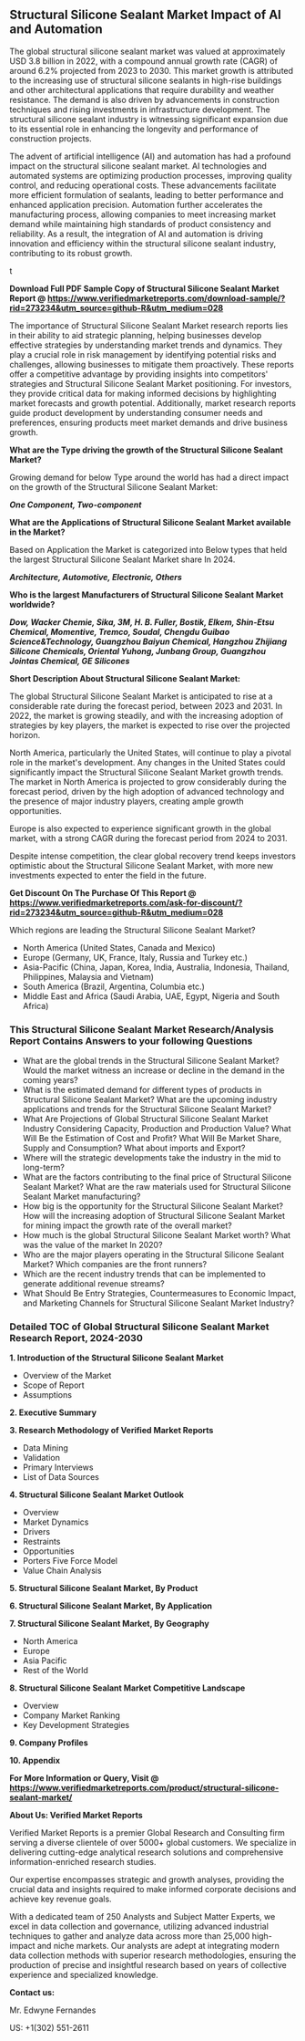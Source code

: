 <h2>Structural Silicone Sealant Market Impact of AI and Automation</h2><p>The global structural silicone sealant market was valued at approximately USD 3.8 billion in 2022, with a compound annual growth rate (CAGR) of around 6.2% projected from 2023 to 2030. This market growth is attributed to the increasing use of structural silicone sealants in high-rise buildings and other architectural applications that require durability and weather resistance. The demand is also driven by advancements in construction techniques and rising investments in infrastructure development. The structural silicone sealant industry is witnessing significant expansion due to its essential role in enhancing the longevity and performance of construction projects.</p><p>The advent of artificial intelligence (AI) and automation has had a profound impact on the structural silicone sealant market. AI technologies and automated systems are optimizing production processes, improving quality control, and reducing operational costs. These advancements facilitate more efficient formulation of sealants, leading to better performance and enhanced application precision. Automation further accelerates the manufacturing process, allowing companies to meet increasing market demand while maintaining high standards of product consistency and reliability. As a result, the integration of AI and automation is driving innovation and efficiency within the structural silicone sealant industry, contributing to its robust growth.</p>t</p><p id="" class=""><strong>Download Full PDF Sample Copy of Structural Silicone Sealant Market Report @ <a href="https://www.verifiedmarketreports.com/download-sample/?rid=273234&utm_source=github-R&utm_medium=028" target="_blank">https://www.verifiedmarketreports.com/download-sample/?rid=273234&utm_source=github-R&utm_medium=028</a></strong></p><p>The importance of&nbsp;Structural Silicone Sealant Market research reports lies in their ability to aid strategic planning, helping businesses develop effective strategies by understanding market trends and dynamics. They play a crucial role in risk management by identifying potential risks and challenges, allowing businesses to mitigate them proactively. These reports offer a competitive advantage by providing insights into competitors' strategies and Structural Silicone Sealant Market positioning. For investors, they provide critical data for making informed decisions by highlighting market forecasts and growth potential. Additionally, market research reports guide product development by understanding consumer needs and preferences, ensuring products meet market demands and drive business growth.</p><p><strong>What are the&nbsp;Type driving the growth of the Structural Silicone Sealant Market?</strong></p><p id="" class="">Growing demand for below Type around the world has had a direct impact on the growth of the Structural Silicone Sealant Market:</p><em><strong>One Component, Two-component</strong></em></p><strong>What are the&nbsp;Applications&nbsp;of Structural Silicone Sealant Market available in the Market?</strong></p><p id="" class="">Based on Application the Market is categorized into Below types that held the largest Structural Silicone Sealant Market share In 2024.</p><em><strong>Architecture, Automotive, Electronic, Others</strong></em></p><strong>Who is the largest Manufacturers of Structural Silicone Sealant Market worldwide?</strong></p><p><em><strong>Dow, Wacker Chemie, Sika, 3M, H. B. Fuller, Bostik, Elkem, Shin-Etsu Chemical, Momentive, Tremco, Soudal, Chengdu Guibao Science&Technology, Guangzhou Baiyun Chemical, Hangzhou Zhijiang Silicone Chemicals, Oriental Yuhong, Junbang Group, Guangzhou Jointas Chemical, GE Silicones</strong></em></p><p id="" class=""><strong>Short Description About Structural Silicone Sealant Market:</strong></p><p>The global Structural Silicone Sealant Market is anticipated to rise at a considerable rate during the forecast period, between 2023 and 2031. In 2022, the market is growing steadily, and with the increasing adoption of strategies by key players, the market is expected to rise over the projected horizon.</p><p>North America, particularly the United States, will continue to play a pivotal role in the market's development. Any changes in the United States could significantly impact the Structural Silicone Sealant Market growth trends. The market in North America is projected to grow considerably during the forecast period, driven by the high adoption of advanced technology and the presence of major industry players, creating ample growth opportunities.</p><p>Europe is also expected to experience significant growth in the global market, with a strong CAGR during the forecast period from 2024 to 2031.</p><p>Despite intense competition, the clear global recovery trend keeps investors optimistic about the Structural Silicone Sealant Market, with more new investments expected to enter the field in the future.</p><p id="" class=""><strong>Get Discount On The Purchase Of This Report @ <a href="https://www.verifiedmarketreports.com/ask-for-discount/?rid=273234&utm_source=github-R&utm_medium=028" target="_blank">https://www.verifiedmarketreports.com/ask-for-discount/?rid=273234&utm_source=github-R&utm_medium=028</a></strong></p>Which regions are leading the Structural Silicone Sealant Market?</p><ul><li>North America (United States, Canada and Mexico)</li><li>Europe (Germany, UK, France, Italy, Russia and Turkey etc.)</li><li>Asia-Pacific (China, Japan, Korea, India, Australia, Indonesia, Thailand, Philippines, Malaysia and Vietnam)</li><li>South America (Brazil, Argentina, Columbia etc.)</li><li>Middle East and Africa (Saudi Arabia, UAE, Egypt, Nigeria and South Africa)</li></ul><h3 id="" class="">This Structural Silicone Sealant Market Research/Analysis Report Contains Answers to your following Questions</h3><ul><li>What are the global trends in the Structural Silicone Sealant Market? Would the market witness an increase or decline in the demand in the coming years?</li><li>What is the estimated demand for different types of products in Structural Silicone Sealant Market? What are the upcoming industry applications and trends for the Structural Silicone Sealant Market?</li><li>What Are Projections of Global Structural Silicone Sealant Market Industry Considering Capacity, Production and Production Value? What Will Be the Estimation of Cost and Profit? What Will Be Market Share, Supply and Consumption? What about imports and Export?</li><li>Where will the strategic developments take the industry in the mid to long-term?</li><li>What are the factors contributing to the final price of Structural Silicone Sealant Market? What are the raw materials used for Structural Silicone Sealant Market manufacturing?</li><li>How big is the opportunity for the Structural Silicone Sealant Market? How will the increasing adoption of Structural Silicone Sealant Market for mining impact the growth rate of the overall market?</li><li>How much is the global Structural Silicone Sealant Market worth? What was the value of the market In 2020?</li><li>Who are the major players operating in the Structural Silicone Sealant Market? Which companies are the front runners?</li><li>Which are the recent industry trends that can be implemented to generate additional revenue streams?</li><li>What Should Be Entry Strategies, Countermeasures to Economic Impact, and Marketing Channels for Structural Silicone Sealant Market Industry?</li></ul><h3 id="" class="">Detailed TOC of Global Structural Silicone Sealant Market Research Report, 2024-2030</h3><p id="" class=""><strong>1. Introduction of the Structural Silicone Sealant Market</strong></p><ul><li>Overview of the Market</li><li>Scope of Report</li><li>Assumptions</li></ul><p id="" class=""><strong>2. Executive Summary</strong></p><p id="" class=""><strong>3. Research Methodology of Verified Market Reports</strong></p><ul><li>Data Mining</li><li>Validation</li><li>Primary Interviews</li><li>List of Data Sources</li></ul><p id="" class=""><strong>4. Structural Silicone Sealant Market Outlook</strong></p><ul><li>Overview</li><li>Market Dynamics</li><li>Drivers</li><li>Restraints</li><li>Opportunities</li><li>Porters Five Force Model</li><li>Value Chain Analysis</li></ul><p id="" class=""><strong>5. Structural Silicone Sealant Market, By Product</strong></p><p id="" class=""><strong>6. Structural Silicone Sealant Market, By Application</strong></p><p id="" class=""><strong>7. Structural Silicone Sealant Market, By Geography</strong></p><ul><li>North America</li><li>Europe</li><li>Asia Pacific</li><li>Rest of the World</li></ul><p id="" class=""><strong>8. Structural Silicone Sealant Market Competitive Landscape</strong></p><ul><li>Overview</li><li>Company Market Ranking</li><li>Key Development Strategies</li></ul><p id="" class=""><strong>9. Company Profiles</strong></p><p id="" class=""><strong>10. Appendix</strong></p><p id="" class=""><strong>For More Information or Query, Visit @ <a href="https://www.verifiedmarketreports.com/product/structural-silicone-sealant-market/" target="_blank">https://www.verifiedmarketreports.com/product/structural-silicone-sealant-market/</a></strong></p><p id="" class=""><strong>About Us: Verified Market Reports</strong></p><p id="" class="">Verified Market Reports is a premier Global Research and Consulting firm serving a diverse clientele of over 5000+ global customers. We specialize in delivering cutting-edge analytical research solutions and comprehensive information-enriched research studies.</p><p id="" class="">Our expertise encompasses strategic and growth analyses, providing the crucial data and insights required to make informed corporate decisions and achieve key revenue goals.</p><p id="" class="">With a dedicated team of 250 Analysts and Subject Matter Experts, we excel in data collection and governance, utilizing advanced industrial techniques to gather and analyze data across more than 25,000 high-impact and niche markets. Our analysts are adept at integrating modern data collection methods with superior research methodologies, ensuring the production of precise and insightful research based on years of collective experience and specialized knowledge.</p><p id="" class=""><strong>Contact us:</strong></p><p id="" class="">Mr. Edwyne Fernandes</p><p id="" class="">US: +1(302) 551-2611</p>